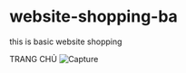 # website-shopping-ba
this is basic website shopping

TRANG CHỦ
![Capture](https://user-images.githubusercontent.com/119467840/204757141-21e74989-8aed-4b37-a262-dfbd9b86dcee.JPG)
